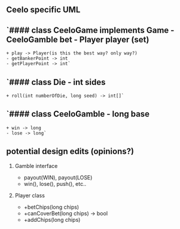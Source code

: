 ## Ceelo specific UML
`#### class CeeloGame implements Game
    - CeeloGamble bet
    - Player player (set)
---------------------------------
    + play -> Player(is this the best way? only way?)
    - getBankerPoint -> int
    - getPlayerPoint -> int`

`#### class Die
    - int sides
---------------------------------
    + roll(int numberOfDie, long seed) -> int[]`

`#### class CeeloGamble
    - long base
---------------------------------
    + win -> long
    - lose -> long`

## potential design edits (opinions?)
1. Gamble interface
    * payout(WIN), payout(LOSE) 
    * win(), lose(), push(), etc.. 

2. Player class
    * +betChips(long chips)
    * +canCoverBet(long chips) -> bool
    * +addChips(long chips)
